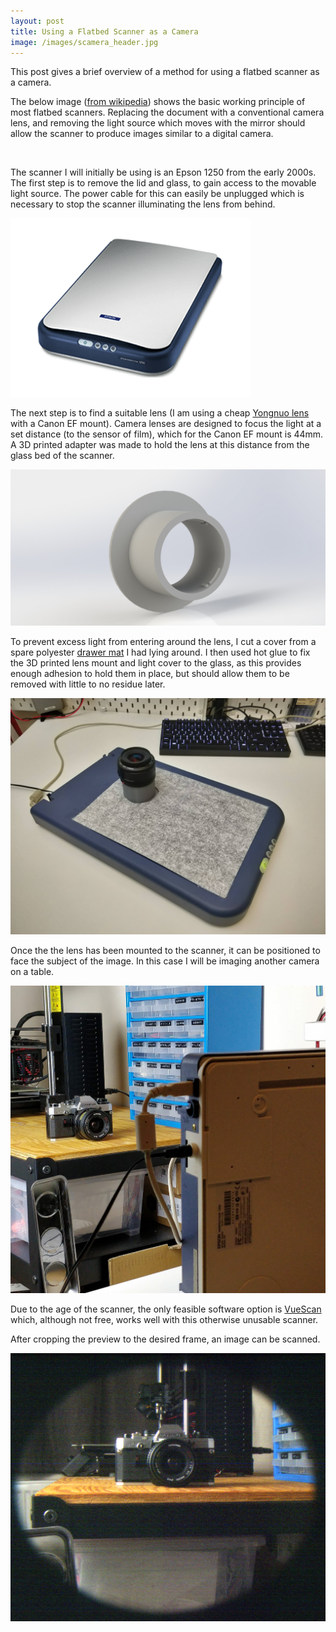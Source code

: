 ```yaml
---
layout: post
title: Using a Flatbed Scanner as a Camera
image: /images/scamera_header.jpg
---
```


This post gives a brief overview of a method for using a flatbed scanner as a camera.

The below image ([from wikipedia](https://en.wikipedia.org/wiki/Image_scanner#Flatbed)) shows the basic working principle of most flatbed scanners. Replacing the document with a conventional camera lens, and removing the light source which moves with the mirror should allow the scanner to produce images similar to a digital camera.

<img src="https://upload.wikimedia.org/wikipedia/commons/thumb/6/6d/CPT_Hardware-Input-scanner-flatbed.svg/1920px-CPT_Hardware-Input-scanner-flatbed.svg.png" alt="" class="inline">

The scanner I will initially be using is an Epson 1250 from the early 2000s. The first step is to remove the lid and glass, to gain access to the movable light source. The power cable for this can easily be unplugged which is necessary to stop the scanner illuminating the lens from behind.

<img src="/images/epson_1.png" alt="" class="inline">

The next step is to find a suitable lens (I am using a cheap [Yongnuo lens](https://www.amazon.co.uk/Yongnuo-YN35-Lens-Canon-Camera/dp/B00W4Z82ZO/ref=sr_1_2?keywords=yongnuo+35mm+canon&qid=1580336807&sr=8-2) with a Canon EF mount). Camera lenses are designed to focus the light at a set distance (to the sensor of film), which for the Canon EF mount is 44mm. A 3D printed adapter was made to hold the lens at this distance from the glass bed of the scanner.

<img src="/images/scamera_cad.JPG" alt="" class="inline">

To prevent excess light from entering around the lens, I cut a cover from a spare polyester [drawer mat](https://www.ikea.com/gb/en/p/passarp-drawer-mat-grey-20315966/) I had lying around. I then used hot glue to fix the 3D printed lens mount and light cover to the glass, as this provides enough adhesion to hold them in place, but should allow them to be removed with little to no residue later.

<img src="/images/scamera_1.jpg" alt="" class="inline">

Once the the lens has been mounted to the scanner, it can be positioned to face the subject of the image. In this case I will be imaging another camera on a table.

<img src="/images/scamera_setup_1.jpg" alt="" class="inline">

Due to the age of the scanner, the only feasible software option is [VueScan](https://www.hamrick.com/) which, although not free, works well with this otherwise unusable scanner.

After cropping the preview to the desired frame, an image can be scanned.

<img src="/images/scamera_image_1.jpg" alt="" class="inline">
